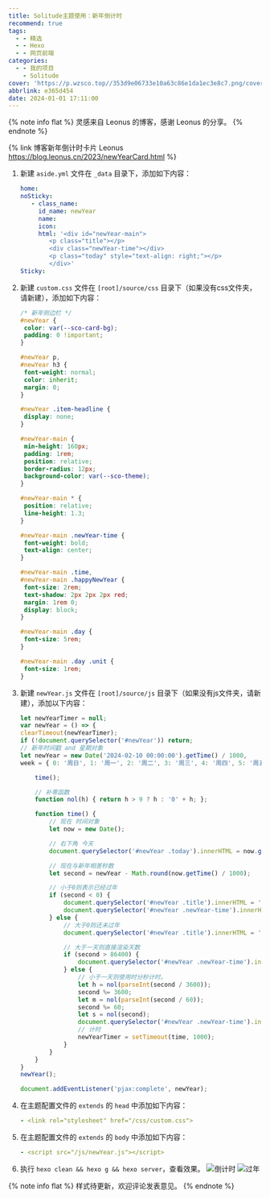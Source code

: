 ```yaml
---
title: Solitude主题使用：新年倒计时
recommend: true
tags:
  - - 精选
  - - Hexo
  - - 网页前端
categories:
  - - 我的项目
    - Solitude
cover: 'https://p.wzsco.top//353d9e06733e10a63c86e1da1ec3e8c7.png/cover'
abbrlink: e365d454
date: 2024-01-01 17:11:00
---
```


{% note info flat %}
灵感来自 Leonus 的博客，感谢 Leonus 的分享。
{% endnote %}

{% link 博客新年倒计时卡片 Leonus https://blog.leonus.cn/2023/newYearCard.html %}

1. 新建 `aside.yml` 文件在 `_data` 目录下，添加如下内容：
    ```yaml
   home:
    noSticky:
       - class_name:
         id_name: newYear
         name:
         icon:
         html: '<div id="newYear-main">
            <p class="title"></p>
            <div class="newYear-time"></div>
            <p class="today" style="text-align: right;"></p>
            </div>'
    Sticky:
   ```
2. 新建 `custom.css` 文件在 `[root]/source/css` 目录下（如果没有css文件夹，请新建），添加如下内容：
   ```css
   /* 新年侧边栏 */
   #newYear {
    color: var(--sco-card-bg);
    padding: 0 !important;
   }
   
   #newYear p,
   #newYear h3 {
    font-weight: normal;
    color: inherit;
    margin: 0;
   }
   
   #newYear .item-headline {
    display: none;
   }
   
   #newYear-main {
    min-height: 160px;
    padding: 1rem;
    position: relative;
    border-radius: 12px;
    background-color: var(--sco-theme);
   }
   
   #newYear-main * {
    position: relative;
    line-height: 1.3;
   }
   
   #newYear-main .newYear-time {
    font-weight: bold;
    text-align: center;
   }
   
   #newYear-main .time,
   #newYear-main .happyNewYear {
    font-size: 2rem;
    text-shadow: 2px 2px 2px red;
    margin: 1rem 0;
    display: block;
   }
   
   #newYear-main .day {
    font-size: 5rem;
   }
   
   #newYear-main .day .unit {
    font-size: 1rem;
   }
   ```
3. 新建 `newYear.js` 文件在 `[root]/source/js` 目录下（如果没有js文件夹，请新建），添加以下内容：
   ```js
   let newYearTimer = null;
   var newYear = () => {
   clearTimeout(newYearTimer);
   if (!document.querySelector('#newYear')) return;
   // 新年时间戳 and 星期对象
   let newYear = new Date('2024-02-10 00:00:00').getTime() / 1000,
   week = { 0: '周日', 1: '周一', 2: '周二', 3: '周三', 4: '周四', 5: '周五', 6: '周六' }
   
       time();
   
       // 补零函数
       function nol(h) { return h > 9 ? h : '0' + h; };
   
       function time() {
           // 现在 时间对象
           let now = new Date();
   
           // 右下角 今天
           document.querySelector('#newYear .today').innerHTML = now.getFullYear() + '年' + (now.getMonth() + 1) + '月' + now.getDate() + '日 ' + week[now.getDay()]
   
           // 现在与新年相差秒数
           let second = newYear - Math.round(now.getTime() / 1000);
   
           // 小于0则表示已经过年
           if (second < 0) {
               document.querySelector('#newYear .title').innerHTML = '喜迎新年';
               document.querySelector('#newYear .newYear-time').innerHTML = '<span class="happyNewYear">新年快乐！</span>';
           } else {
               // 大于0则还未过年
               document.querySelector('#newYear .title').innerHTML = '距离2024年春节：'
   
               // 大于一天则直接渲染天数
               if (second > 86400) {
                   document.querySelector('#newYear .newYear-time').innerHTML = `<span class="day">${Math.ceil(second / 86400)}<span class="unit">天</span></span>`
               } else {
                   // 小于一天则使用时分秒计时。
                   let h = nol(parseInt(second / 3600));
                   second %= 3600;
                   let m = nol(parseInt(second / 60));
                   second %= 60;
                   let s = nol(second);
                   document.querySelector('#newYear .newYear-time').innerHTML = `<span class="time">${h}:${m}:${s}</span></span>`;
                   // 计时
                   newYearTimer = setTimeout(time, 1000);
               }
           }
       }
   }
   newYear();
   
   document.addEventListener('pjax:complete', newYear);
   ```
4. 在主题配置文件的 `extends` 的 `head` 中添加如下内容：
   ```yaml
   - <link rel="stylesheet" href="/css/custom.css">
   ```
5. 在主题配置文件的 `extends` 的 `body` 中添加如下内容：
   ```yaml
   - <script src="/js/newYear.js"></script>
   ```
6. 执行 `hexo clean && hexo g && hexo server`，查看效果。
   ![倒计时](https://p.wzsco.top//f640f202aca1336e4000f63a0dee21de.png/blogimg)
   ![过年](https://p.wzsco.top//fb84619316c9263a1138c728704d102c.png/blogimg)

{% note info flat %}
样式待更新，欢迎评论发表意见。
{% endnote %}
